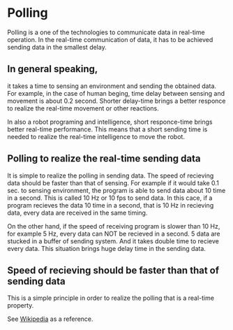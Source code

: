 # Polling

Polling is a one of the technologies to communicate data in real-time operation. 
In the real-time communication of data, it has to be achieved sending data in the smallest delay.

## In general speaking, 
it takes a time to sensing an environment and sending the obtained data.
For example, in the case of human beging, time delay between sensing and movement
is about 0.2 second.
Shorter delay-time brings a better responce to realize the real-time movement or other reactions.

In also a robot programing and intelligence, short responce-time brings better real-time performance.
This means that a short sending time is needed to realize the real-time intelligence to move the robot.

## Polling to realize the real-time sending data
It is simple to realize the polling in sending data.
The speed of recieving data should be faster than that of sensing.
For example if it would take 0.1 sec. to sensing environment, the program is able to send data
about 10 time in a second.
This is called 10 Hz or 10 fps to send data.
In this cace, if a program recieves the data 10 time in a second, that is 10 Hz in recieving data,
every data are received in the same timing.

On the other hand, if the speed of receiving program is slower than 10 Hz, for example 5 Hz,
every data can NOT be recieved in a second.
5 data are stucked in a buffer of sending system.
And it takes double time to recieve every data.
This situation brings huge delay time in the sending data.

## Speed of recieving should be faster than that of sending data
This is a simple principle in order to realize the polling that is a real-time property.



See [Wikipedia](https://en.wikipedia.org/wiki/Polling_(computer_science)) as a reference.
